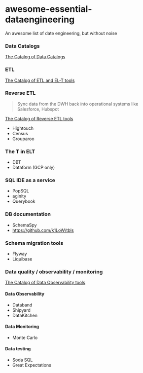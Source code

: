 # awesome-essential-dataengineering
An awesome list of date engineering, but without noise

### Data Catalogs

[The Catalog of Data Catalogs](https://notion.castordoc.com/catalog-of-catalogs)

### ETL

[The Catalog of ETL and EL-T tools](https://notion.castordoc.com/catalog-of-etl-tools)

### Reverse ETL

> Sync data from the DWH back into operational systems like Salesforce, Hubspot

[The Catalog of Reverse ETL tools](https://notion.castordoc.com/catalog-reverse-etl)

- Hightouch
- Census
- Grouparoo

### The T in ELT

- DBT
- Dataform (GCP only)

### SQL IDE as a service

- PopSQL
- aginity
- Querybook

### DB documentation

- SchemaSpy
- https://github.com/k1LoW/tbls

### Schema migration tools

- Flyway
- Liquibase

### Data quality / observability / monitoring

[The Catalog of Data Observability tools](https://notion.castordoc.com/catalog-of-data-quality)

#### Data Observability

- Databand
- Shipyard
- DataKitchen

#### Data Monitoring

- Monte Carlo

#### Data testing

- Soda SQL
- Great Expectations
